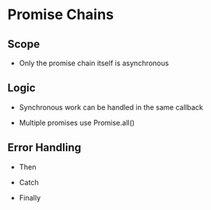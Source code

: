 # Promise Chains

## Scope

- Only the promise chain itself is asynchronous

## Logic

- Synchronous work can be handled in the same callback

- Multiple promises use Promise.all()

## Error Handling

- Then

- Catch

- Finally